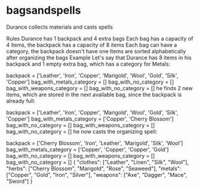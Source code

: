 # bagsandspells

Durance collects materials and casts spells

Rules
Durance has 1 backpack and 4 extra bags
Each bag has a capacity of 4 items, the backpack has a capacity of 8 items
Each bag can have a category, the backpack doesn't have one
Items are sorted alphabetically after organizing the bags
Example
Let's say that Durance has 8 items in his backpack and 1 empty extra bag, which has a category for Metals:

backpack = ['Leather', 'Iron', 'Copper', 'Marigold', 'Wool', 'Gold', 'Silk', 'Copper']
bag_with_metals_category = []
bag_with_no_category = []
bag_with_weapons_category = []
bag_with_no_category = []
he finds 2 new items, which are stored in the next available bag, since the backpack is already full:

backpack = ['Leather', 'Iron', 'Copper', 'Marigold', 'Wool', 'Gold', 'Silk', 'Copper']
bag_with_metals_category = ['Copper', 'Cherry Blossom']
bag_with_no_category = []
bag_with_weapons_category = []
bag_with_no_category = []
he now casts the organizing spell:

backpack = ['Cherry Blossom', 'Iron', 'Leather', 'Marigold', 'Silk', 'Wool']
bag_with_metals_category = ['Copper', 'Copper', 'Copper', 'Gold']
bag_with_no_category = []
bag_with_weapons_category = []
bag_with_no_category = []
{
"clothes": ["Leather", "Linen", "Silk", "Wool"],
"herbs": ["Cherry Blossom", "Marigold", "Rose", "Seaweed"],
"metals": ["Copper", "Gold", "Iron", "Silver"],
"weapons": ["Axe", "Dagger", "Mace", "Sword"]
}
